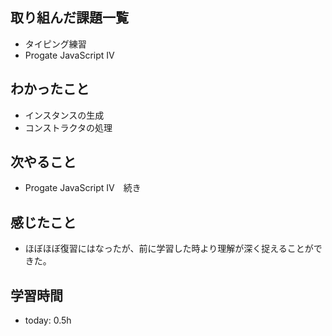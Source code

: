 ## 取り組んだ課題一覧
- タイピング練習
- Progate JavaScript Ⅳ
## わかったこと
- インスタンスの生成
- コンストラクタの処理
## 次やること
- Progate JavaScript Ⅳ　続き
## 感じたこと
- ほぼほぼ復習にはなったが、前に学習した時より理解が深く捉えることができた。
## 学習時間
- today: 0.5h
